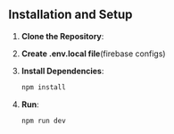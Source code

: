 ## Installation and Setup

1. **Clone the Repository**:

2. **Create .env.local file**(firebase configs)

3. **Install Dependencies**:
   ```bash
   npm install
4. **Run**:
   ```bash
   npm run dev